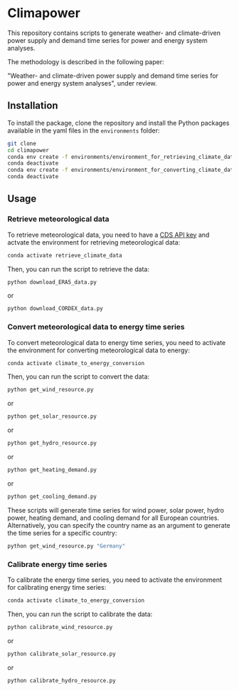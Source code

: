 # Climapower

This repository contains scripts to generate weather- and climate-driven power supply and demand time series for power and energy system analyses.

The methodology is described in the following paper:

"Weather- and climate-driven power supply and demand time series for power and energy system analyses", under review.

## Installation

To install the package, clone the repository and install the Python packages available in the yaml files in the `environments` folder:

```bash
git clone
cd climapower
conda env create -f environments/environment_for_retrieving_climate_data.yml
conda deactivate
conda env create -f environments/environment_for_converting_climate_data_to_energy.yml
conda deactivate
```

## Usage

### Retrieve meteorological data

To retrieve meteorological data, you need to have a [CDS API key](https://cds.climate.copernicus.eu/api-how-to) and actvate the environment for retrieving meteorological data:

```bash
conda activate retrieve_climate_data
```

Then, you can run the script to retrieve the data:

```bash
python download_ERA5_data.py
```

or

```bash
python download_CORDEX_data.py
```

### Convert meteorological data to energy time series

To convert meteorological data to energy time series, you need to activate the environment for converting meteorological data to energy:

```bash
conda activate climate_to_energy_conversion
```

Then, you can run the script to convert the data:

```bash
python get_wind_resource.py
```

or

```bash
python get_solar_resource.py
```

or

```bash
python get_hydro_resource.py
```

or

```bash
python get_heating_demand.py
```

or

```bash
python get_cooling_demand.py
```

These scripts will generate time series for wind power, solar power, hydro power, heating demand, and cooling demand for all European countries. Alternatively, you can specify the country name as an argument to generate the time series for a specific country:

```bash
python get_wind_resource.py "Germany"
```

### Calibrate energy time series

To calibrate the energy time series, you need to activate the environment for calibrating energy time series:

```bash
conda activate climate_to_energy_conversion
```

Then, you can run the script to calibrate the data:

```bash
python calibrate_wind_resource.py
```

or

```bash
python calibrate_solar_resource.py
```

or

```bash
python calibrate_hydro_resource.py
```